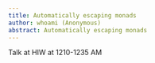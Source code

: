 ```yaml
---
title: Automatically escaping monads
author: whoami (Anonymous)
abstract: Automatically escaping monads
---
```


Talk at HIW at 1210-1235 AM
